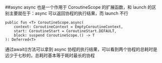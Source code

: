##async
async 也是一个作用于 CoroutineScope 的扩展函数，和 launch 的区别主要就在于：async 可以返回协程的执行结果，而 launch 不行

```
public fun <T> CoroutineScope.async(
    context: CoroutineContext = EmptyCoroutineContext,
    start: CoroutineStart = CoroutineStart.DEFAULT,
    block: suspend CoroutineScope.() -> T
): Deferred<T>

```

通过await()方法可以拿到 async 协程的执行结果，可以看到两个协程的总耗时是远少于七秒的，总耗时基本等于耗时最长的协程